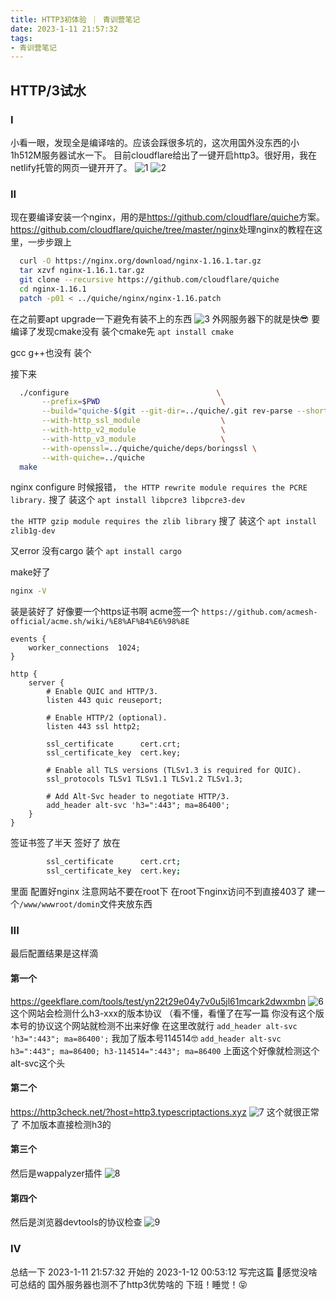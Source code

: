 ```yaml
---
title: HTTP3初体验 ｜ 青训营笔记
date: 2023-1-11 21:57:32
tags: 
- 青训营笔记
---
```


## HTTP/3试水

### I

小看一眼，发现全是编译啥的。应该会踩很多坑的，这次用国外没东西的小1h512M服务器试水一下。
目前cloudflare给出了一键开启http3。很好用，我在netlify托管的网页一键开开了。
![1](https://picxyxsw.oss-cn-hangzhou.aliyuncs.com/20230111221046.png)
![2](https://picxyxsw.oss-cn-hangzhou.aliyuncs.com/20230111221121.png)

### II

现在要编译安装一个nginx，用的是<https://github.com/cloudflare/quiche>方案。
<https://github.com/cloudflare/quiche/tree/master/nginx>处理nginx的教程在这里，一步步跟上

```bash
  curl -O https://nginx.org/download/nginx-1.16.1.tar.gz
  tar xzvf nginx-1.16.1.tar.gz
  git clone --recursive https://github.com/cloudflare/quiche
  cd nginx-1.16.1
  patch -p01 < ../quiche/nginx/nginx-1.16.patch
```

在之前要apt upgrade一下避免有装不上的东西
![3](https://picxyxsw.oss-cn-hangzhou.aliyuncs.com/20230111221522.png)
外网服务器下的就是快😎
要编译了发现cmake没有  装个cmake先
`apt install cmake`

gcc g++也没有 装个

接下来

``` bash
  ./configure                                 \
       --prefix=$PWD                           \
       --build="quiche-$(git --git-dir=../quiche/.git rev-parse --short HEAD)" \
       --with-http_ssl_module                  \
       --with-http_v2_module                   \
       --with-http_v3_module                   \
       --with-openssl=../quiche/quiche/deps/boringssl \
       --with-quiche=../quiche
  make
```

nginx configure 时候报错，
`the HTTP rewrite module requires the PCRE library.`
搜了 装这个 `apt install libpcre3 libpcre3-dev`

`the HTTP gzip module requires the zlib library`
搜了 装这个 `apt install zlib1g-dev`

又error 没有cargo 装个
`apt install cargo`

make好了

``` bash
nginx -V
```

装是装好了 好像要一个https证书啊
acme签一个
`https://github.com/acmesh-official/acme.sh/wiki/%E8%AF%B4%E6%98%8E`

```nginx
events {
    worker_connections  1024;
}

http {
    server {
        # Enable QUIC and HTTP/3.
        listen 443 quic reuseport;

        # Enable HTTP/2 (optional).
        listen 443 ssl http2;

        ssl_certificate      cert.crt;
        ssl_certificate_key  cert.key;

        # Enable all TLS versions (TLSv1.3 is required for QUIC).
        ssl_protocols TLSv1 TLSv1.1 TLSv1.2 TLSv1.3;

        # Add Alt-Svc header to negotiate HTTP/3.
        add_header alt-svc 'h3=":443"; ma=86400';
    }
}
```

签证书签了半天 签好了 放在
``` bash
        ssl_certificate      cert.crt;
        ssl_certificate_key  cert.key;
```
里面
配置好nginx 注意网站不要在root下
在root下nginx访问不到直接403了
建一个`/www/wwwroot/domin`文件夹放东西

### III

最后配置结果是这样滴

#### 第一个

<https://geekflare.com/tools/test/yn22t29e04y7v0u5jl61mcark2dwxmbn>
![6](https://picxyxsw.oss-cn-hangzhou.aliyuncs.com/20230112004019.png)
这个网站会检测什么h3-xxx的版本协议 （看不懂，看懂了在写一篇
你没有这个版本号的协议这个网站就检测不出来好像 在这里改就行
`add_header alt-svc 'h3=":443"; ma=86400';`
我加了版本号114514🤓
`add_header alt-svc h3=":443"; ma=86400; h3-114514=":443"; ma=86400`
上面这个好像就检测这个alt-svc这个头

#### 第二个

<https://http3check.net/?host=http3.typescriptactions.xyz>
![7](https://picxyxsw.oss-cn-hangzhou.aliyuncs.com/20230112004253.png)
这个就很正常了 不加版本直接检测h3的

#### 第三个

然后是wappalyzer插件
![8](https://picxyxsw.oss-cn-hangzhou.aliyuncs.com/20230112004611.png)

#### 第四个

然后是浏览器devtools的协议检查
![9](https://picxyxsw.oss-cn-hangzhou.aliyuncs.com/20230112004854.png)

### IV

总结一下
2023-1-11 21:57:32 开始的
2023-1-12 00:53:12 写完这篇
🤥感觉没啥可总结的 国外服务器也测不了http3优势啥的
下班！睡觉！😝
